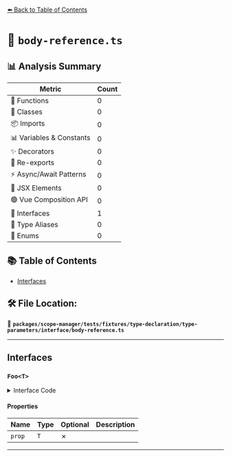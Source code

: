 [⬅️ Back to Table of Contents](../../../../../../../index.md)

# 📄 `body-reference.ts`

## 📊 Analysis Summary

| Metric | Count |
|--------|-------|
| 🔧 Functions | 0 |
| 🧱 Classes | 0 |
| 📦 Imports | 0 |
| 📊 Variables & Constants | 0 |
| ✨ Decorators | 0 |
| 🔄 Re-exports | 0 |
| ⚡ Async/Await Patterns | 0 |
| 💠 JSX Elements | 0 |
| 🟢 Vue Composition API | 0 |
| 📐 Interfaces | 1 |
| 📑 Type Aliases | 0 |
| 🎯 Enums | 0 |

## 📚 Table of Contents

- [Interfaces](#interfaces)

## 🛠️ File Location:
📂 **`packages/scope-manager/tests/fixtures/type-declaration/type-parameters/interface/body-reference.ts`**


---

## Interfaces

### `Foo<T>`

<details><summary>Interface Code</summary>

```ts
interface Foo<T> {
  prop: T;
}
```
</details>

#### Properties

| Name | Type | Optional | Description |
|------|------|----------|-------------|
| `prop` | `T` | ✗ |  |


---
